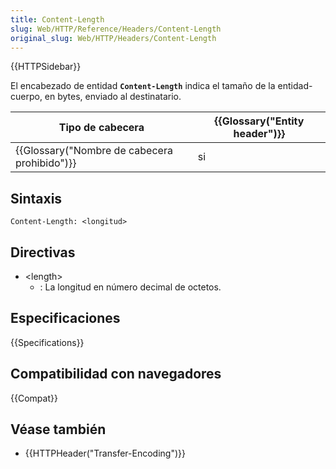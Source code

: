 ```yaml
---
title: Content-Length
slug: Web/HTTP/Reference/Headers/Content-Length
original_slug: Web/HTTP/Headers/Content-Length
---
```


{{HTTPSidebar}}

El encabezado de entidad **`Content-Length`** indica el tamaño de la entidad-cuerpo, en bytes, enviado al destinatario.

| Tipo de cabecera                             | {{Glossary("Entity header")}} |
| -------------------------------------------- | ----------------------------- |
| {{Glossary("Nombre de cabecera prohibido")}} | si                            |

## Sintaxis

```
Content-Length: <longitud>
```

## Directivas

- \<length>
  - : La longitud en número decimal de octetos.

## Especificaciones

{{Specifications}}

## Compatibilidad con navegadores

{{Compat}}

## Véase también

- {{HTTPHeader("Transfer-Encoding")}}
